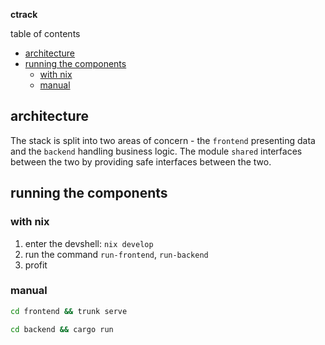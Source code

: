 **ctrack**

table of contents
- [architecture](#architecture)
- [running the components](#running-the-components)
  - [with nix](#with-nix)
  - [manual](#manual)


## architecture
The stack is split into two areas of concern - the `frontend` presenting data and the `backend` handling business logic. The module `shared` interfaces between the two by providing safe interfaces between the two.

## running the components
### with nix
1. enter the devshell: `nix develop`
2. run the command `run-frontend`, `run-backend`
3. profit
### manual
```sh
cd frontend && trunk serve
```
```sh
cd backend && cargo run
```